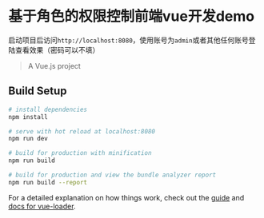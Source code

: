 # 基于角色的权限控制前端vue开发demo

启动项目后访问`http://localhost:8080`，使用账号为`admin`或者其他任何账号登陆查看效果（密码可以不填）

> A Vue.js project

## Build Setup

``` bash
# install dependencies
npm install

# serve with hot reload at localhost:8080
npm run dev

# build for production with minification
npm run build

# build for production and view the bundle analyzer report
npm run build --report
```

For a detailed explanation on how things work, check out the [guide](http://vuejs-templates.github.io/webpack/) and [docs for vue-loader](http://vuejs.github.io/vue-loader).
